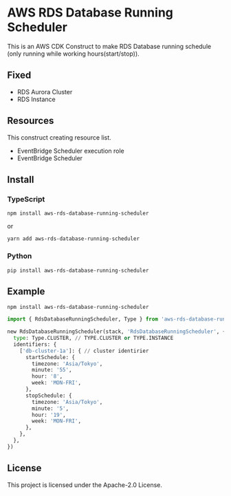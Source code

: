 # AWS RDS Database Running Scheduler

This is an AWS CDK Construct to make RDS Database running schedule (only running while working hours(start/stop)).

## Fixed

* RDS Aurora Cluster
* RDS Instance

## Resources

This construct creating resource list.

* EventBridge Scheduler execution role
* EventBridge Scheduler

## Install

### TypeScript

```shell
npm install aws-rds-database-running-scheduler
```

or

```shell
yarn add aws-rds-database-running-scheduler
```

### Python

```shell
pip install aws-rds-database-running-scheduler
```

## Example

```shell
npm install aws-rds-database-running-scheduler
```

```python
import { RdsDatabaseRunningScheduler, Type } from 'aws-rds-database-running-scheduler';

new RdsDatabaseRunningScheduler(stack, 'RdsDatabaseRunningScheduler', {
  type: Type.CLUSTER, // TYPE.CLUSTER or TYPE.INSTANCE
  identifiers: {
    ['db-cluster-1a']: { // cluster identirier
      startSchedule: {
        timezone: 'Asia/Tokyo',
        minute: '55',
        hour: '8',
        week: 'MON-FRI',
      },
      stopSchedule: {
        timezone: 'Asia/Tokyo',
        minute: '5',
        hour: '19',
        week: 'MON-FRI',
      },
    },
  },
})
```

## License

This project is licensed under the Apache-2.0 License.
